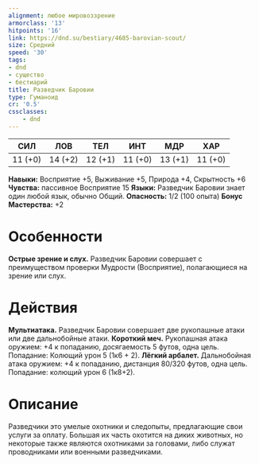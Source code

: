 ```yaml
---
alignment: любое мировоззрение
armorclass: '13'
hitpoints: '16'
link: https://dnd.su/bestiary/4685-barovian-scout/
size: Средний
speed: '30'
tags:
- dnd
- существо
- бестиарий
title: Разведчик Баровии
type: Гуманоид
cr: '0.5'
cssclasses:
    - dnd
---
```



| СИЛ | ЛОВ | ТЕЛ | ИНТ | МДР | ХАР |
|---|---|---|---|---|---|
| 11 (+0) | 14 (+2) | 12 (+1) | 11 (+0) | 13 (+1) | 11 (+0) |
**Навыки:** Восприятие +5, Выживание +5, Природа +4, Скрытность +6
**Чувства:** пассивное Восприятие 15
**Языки:** Разведчик Баровии знает один любой язык, обычно Общий.
**Опасность:** 1/2 (100 опыта)
**Бонус Мастерства:** +2


# Особенности
**Острые зрение и слух.** Разведчик Баровии совершает с преимуществом проверки Мудрости (Восприятие), полагающиеся на зрение или слух.


# Действия
**Мультиатака.** Разведчик Баровии совершает две рукопашные атаки или две дальнобойные атаки.
**Короткий меч.** Рукопашная атака оружием: +4 к попаданию, досягаемость 5 футов, одна цель. Попадание: Колющий урон 5 (1к6 + 2).
**Лёгкий арбалет.** Дальнобойная атака оружием: +4 к попаданию, дистанция 80/320 футов, одна цель. Попадание: колющий урон 6 (1к8+2).


# Описание
Разведчики это умелые охотники и следопыты, предлагающие свои услуги за оплату. Большая их часть охотится на диких животных, но некоторые также являются охотниками за головами, либо служат проводниками или военными разведчиками.